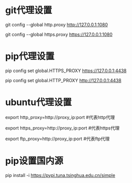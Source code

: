 # git代理设置
git config --global http.proxy http://127.0.0.1:1080

git config --global https.proxy https://127.0.0.1:1080

# pip代理设置
pip config set global.HTTPS_PROXY https://127.0.0.1:4438

pip config set global.HTTP_PROXY http://127.0.0.1:4438

# ubuntu代理设置
export http_proxy=http://proxy_ip:port     #代表http代理

export https_proxy=http://proxy_ip:port  #代表https代理

export ftp_proxy=http://proxy_ip:port  #代表ftp代理

# pip设置国内源
pip install -i https://pypi.tuna.tsinghua.edu.cn/simple
